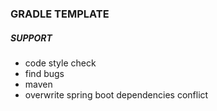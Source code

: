 ### GRADLE TEMPLATE

##### SUPPORT
* code style check
* find bugs
* maven
* overwrite spring boot dependencies conflict